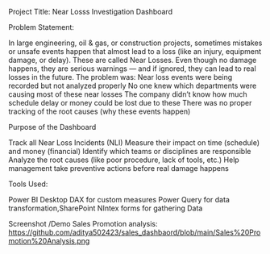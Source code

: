 Project Title: Near Losss Investigation Dashboard

Problem Statement: 

In large engineering, oil & gas, or construction projects, sometimes mistakes or unsafe events happen that almost lead to a loss (like an injury, equipment damage, or delay). These are called Near Losses.
Even though no damage happens, they are serious warnings — and if ignored, they can lead to real losses in the future.
The problem was:
Near loss events were being recorded but not analyzed properly
No one knew which departments were causing most of these near losses
The company didn’t know how much schedule delay or money could be lost due to these
There was no proper tracking of the root causes (why these events happen)

Purpose of the Dashboard

Track all Near Loss Incidents (NLI)
Measure their impact on time (schedule) and money (financial)
Identify which teams or disciplines are responsible
Analyze the root causes (like poor procedure, lack of tools, etc.)
Help management take preventive actions before real damage happens

Tools Used:

Power BI Desktop DAX for custom measures Power Query for data transformation,SharePoint NIntex forms for gathering Data

Screenshot /Demo Sales Promotion analysis: https://github.com/aditya502423/sales_dashbaord/blob/main/Sales%20Promotion%20Analysis.png

